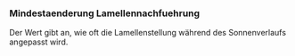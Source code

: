 ﻿### Mindestaenderung Lamellennachfuehrung

Der Wert gibt an, wie oft die Lamellenstellung während des Sonnenverlaufs angepasst wird.


